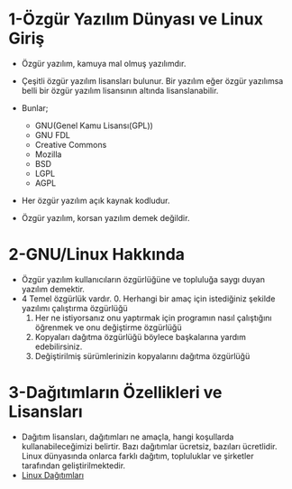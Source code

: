 # 1-Özgür Yazılım Dünyası ve Linux Giriş
- Özgür yazılım, kamuya mal olmuş yazılımdır.
- Çeşitli özgür yazılım lisansları bulunur. Bir yazılım eğer özgür yazılımsa belli bir özgür yazılım lisansının altında lisanslanabilir.
- Bunlar;
  * GNU(Genel Kamu Lisansı(GPL))
  * GNU FDL
  * Creative Commons
  * Mozilla
  * BSD
  * LGPL
  * AGPL

- Her özgür yazılım açık kaynak kodludur.
- Özgür yazılım, korsan yazılım demek değildir.

# 2-GNU/Linux Hakkında
- Özgür yazılım kullanıcıların özgürlüğüne ve topluluğa saygı duyan yazılım demektir.
- 4 Temel özgürlük vardır.
  0. Herhangi bir amaç için istediğiniz şekilde yazılımı çalıştırma özgürlüğü
  1. Her ne istiyorsanız onu yaptırmak için programın nasıl çalıştığını öğrenmek ve onu değiştirme özgürlüğü 
  2. Kopyaları dağıtma özgürlüğü böylece başkalarına yardım edebilirsiniz.
  3. Değiştirilmiş sürümlerinizin kopyalarını dağıtma özgürlüğü

# 3-Dağıtımların Özellikleri ve Lisansları
- Dağıtım lisansları, dağıtımları ne amaçla, hangi koşullarda kullanabileceğimizi belirtir. Bazı dağıtımlar ücretsiz, bazıları ücretlidir. Linux dünyasında onlarca farklı dağıtım, topluluklar ve şirketler tarafından geliştirilmektedir.
- [Linux Dağıtımları]("https://en.wikipedia.org/wiki/Comparison_of_Linux_distributions")